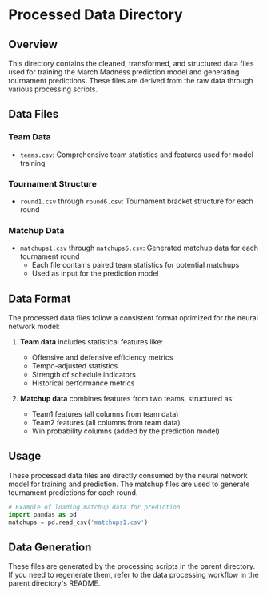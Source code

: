 # Processed Data Directory

## Overview
This directory contains the cleaned, transformed, and structured data files used for training the March Madness prediction model and generating tournament predictions. These files are derived from the raw data through various processing scripts.

## Data Files

### Team Data
- `teams.csv`: Comprehensive team statistics and features used for model training

### Tournament Structure
- `round1.csv` through `round6.csv`: Tournament bracket structure for each round

### Matchup Data
- `matchups1.csv` through `matchups6.csv`: Generated matchup data for each tournament round
  - Each file contains paired team statistics for potential matchups
  - Used as input for the prediction model

## Data Format
The processed data files follow a consistent format optimized for the neural network model:

1. **Team data** includes statistical features like:
   - Offensive and defensive efficiency metrics
   - Tempo-adjusted statistics
   - Strength of schedule indicators
   - Historical performance metrics

2. **Matchup data** combines features from two teams, structured as:
   - Team1 features (all columns from team data)
   - Team2 features (all columns from team data)
   - Win probability columns (added by the prediction model)

## Usage
These processed data files are directly consumed by the neural network model for training and prediction. The matchup files are used to generate tournament predictions for each round.

```python
# Example of loading matchup data for prediction
import pandas as pd
matchups = pd.read_csv('matchups1.csv')
```

## Data Generation
These files are generated by the processing scripts in the parent directory. If you need to regenerate them, refer to the data processing workflow in the parent directory's README.
